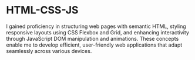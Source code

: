 # HTML-CSS-JS
I gained proficiency in structuring web pages with semantic HTML, styling responsive layouts using CSS Flexbox and Grid, and enhancing interactivity through JavaScript DOM manipulation and animations. These concepts enable me to develop efficient, user-friendly web applications that adapt seamlessly across various devices.
